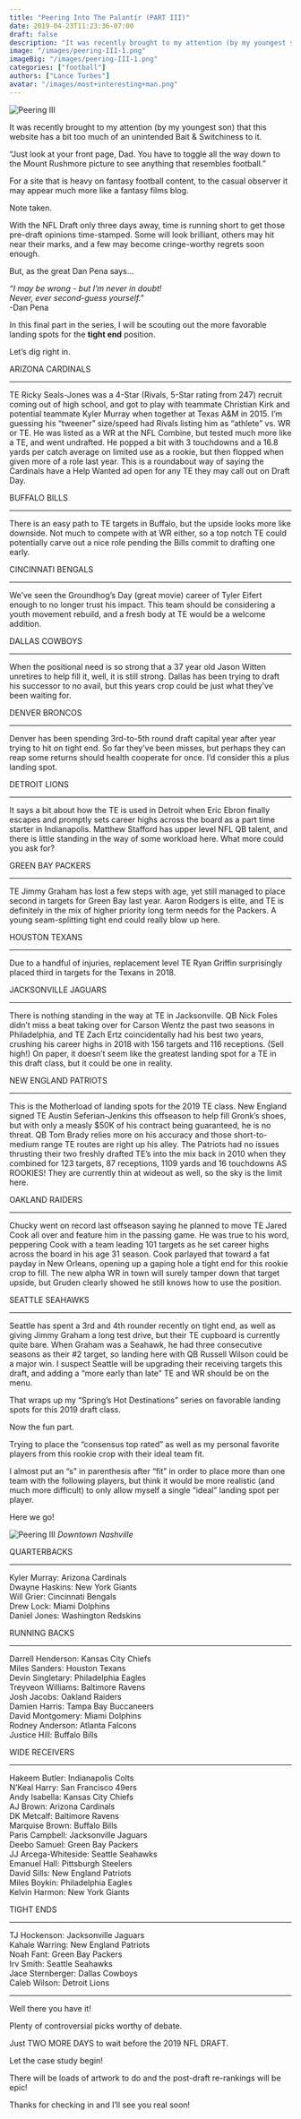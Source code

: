 ```yaml
---
title: "Peering Into The Palantír (PART III)"
date: 2019-04-23T11:23:36-07:00
draft: false
description: "It was recently brought to my attention (by my youngest son) that this website has a bit too much of an unintended Bait & Switchiness to it."
image: "/images/peering-III-1.png"
imageBig: "/images/peering-III-1.png"
categories: ["football"]
authors: ["Lance Turbes"]
avatar: "/images/most+interesting+man.png"
---
```


![Peering III](/images/peering-III-1.png)

It was recently brought to my attention (by my youngest son) that this website has a bit too much of an unintended Bait & Switchiness to it.

“Just look at your front page, Dad. You have to toggle all the way down to the Mount Rushmore picture to see anything that resembles football.”

For a site that is heavy on fantasy football content, to the casual observer it may appear much more like a fantasy films blog.

Note taken.

With the NFL Draft only three days away, time is running short to get those pre-draft opinions time-stamped. Some will look brilliant, others may hit near their marks, and a few may become cringe-worthy regrets soon enough.

But, as the great Dan Pena says…

_“I may be wrong - but I’m never in doubt!_  
_Never, ever second-guess yourself."_  
-Dan Pena

In this final part in the series, I will be scouting out the more favorable landing spots for the **tight end** position.

Let’s dig right in.

ARIZONA CARDINALS

---

TE Ricky Seals-Jones was a 4-Star (Rivals, 5-Star rating from 247) recruit coming out of high school, and got to play with teammate Christian Kirk and potential teammate Kyler Murray when together at Texas A&M in 2015. I’m guessing his “tweener” size/speed had Rivals listing him as “athlete” vs. WR or TE. He was listed as a WR at the NFL Combine, but tested much more like a TE, and went undrafted. He popped a bit with 3 touchdowns and a 16.8 yards per catch average on limited use as a rookie, but then flopped when given more of a role last year. This is a roundabout way of saying the Cardinals have a Help Wanted ad open for any TE they may call out on Draft Day.

BUFFALO BILLS

---

There is an easy path to TE targets in Buffalo, but the upside looks more like downside. Not much to compete with at WR either, so a top notch TE could potentially carve out a nice role pending the Bills commit to drafting one early.

CINCINNATI BENGALS

---

We’ve seen the Groundhog’s Day (great movie) career of Tyler Eifert enough to no longer trust his impact. This team should be considering a youth movement rebuild, and a fresh body at TE would be a welcome addition.

DALLAS COWBOYS

---

When the positional need is so strong that a 37 year old Jason Witten unretires to help fill it, well, it is still strong. Dallas has been trying to draft his successor to no avail, but this years crop could be just what they’ve been waiting for.

DENVER BRONCOS

---

Denver has been spending 3rd-to-5th round draft capital year after year trying to hit on tight end. So far they’ve been misses, but perhaps they can reap some returns should health cooperate for once. I’d consider this a plus landing spot.

DETROIT LIONS

---

It says a bit about how the TE is used in Detroit when Eric Ebron finally escapes and promptly sets career highs across the board as a part time starter in Indianapolis. Matthew Stafford has upper level NFL QB talent, and there is little standing in the way of some workload here. What more could you ask for?

GREEN BAY PACKERS

---

TE Jimmy Graham has lost a few steps with age, yet still managed to place second in targets for Green Bay last year. Aaron Rodgers is elite, and TE is definitely in the mix of higher priority long term needs for the Packers. A young seam-splitting tight end could really blow up here.

HOUSTON TEXANS

---

Due to a handful of injuries, replacement level TE Ryan Griffin surprisingly placed third in targets for the Texans in 2018.

JACKSONVILLE JAGUARS

---

There is nothing standing in the way at TE in Jacksonville. QB Nick Foles didn’t miss a beat taking over for Carson Wentz the past two seasons in Philadelphia, and TE Zach Ertz coincidentally had his best two years, crushing his career highs in 2018 with 156 targets and 116 receptions. (Sell high!) On paper, it doesn’t seem like the greatest landing spot for a TE in this draft class, but it could be one in reality.

NEW ENGLAND PATRIOTS

---

This is the Motherload of landing spots for the 2019 TE class. New England signed TE Austin Seferian-Jenkins this offseason to help fill Gronk’s shoes, but with only a measly $50K of his contract being guaranteed, he is no threat. QB Tom Brady relies more on his accuracy and those short-to-medium range TE routes are right up his alley. The Patriots had no issues thrusting their two freshly drafted TE’s into the mix back in 2010 when they combined for 123 targets, 87 receptions, 1109 yards and 16 touchdowns AS ROOKIES! They are currently thin at wideout as well, so the sky is the limit here.

OAKLAND RAIDERS

---

Chucky went on record last offseason saying he planned to move TE Jared Cook all over and feature him in the passing game. He was true to his word, peppering Cook with a team leading 101 targets as he set career highs across the board in his age 31 season. Cook parlayed that toward a fat payday in New Orleans, opening up a gaping hole a tight end for this rookie crop to fill. The new alpha WR in town will surely tamper down that target upside, but Gruden clearly showed he still knows how to use the position.

SEATTLE SEAHAWKS

---

Seattle has spent a 3rd and 4th rounder recently on tight end, as well as giving Jimmy Graham a long test drive, but their TE cupboard is currently quite bare. When Graham was a Seahawk, he had three consecutive seasons as their #2 target, so landing here with QB Russell Wilson could be a major win. I suspect Seattle will be upgrading their receiving targets this draft, and adding a “more early than late” TE and WR should be on the menu.

That wraps up my “Spring’s Hot Destinations” series on favorable landing spots for this 2019 draft class.

Now the fun part.

Trying to place the “consensus top rated” as well as my personal favorite players from this rookie crop with their ideal team fit.

I almost put an “s” in parenthesis after “fit” in order to place more than one team with the following players, but think it would be more realistic (and much more difficult) to only allow myself a single “ideal” landing spot per player.

Here we go!

![Peering III](/images/peering-III-2.jpg)
_Downtown Nashville_

QUARTERBACKS

---

Kyler Murray: Arizona Cardinals  
Dwayne Haskins: New York Giants  
Will Grier: Cincinnati Bengals  
Drew Lock: Miami Dolphins  
Daniel Jones: Washington Redskins

RUNNING BACKS

---

Darrell Henderson: Kansas City Chiefs  
Miles Sanders: Houston Texans  
Devin Singletary: Philadelphia Eagles  
Treyveon Williams: Baltimore Ravens  
Josh Jacobs: Oakland Raiders  
Damien Harris: Tampa Bay Buccaneers  
David Montgomery: Miami Dolphins  
Rodney Anderson: Atlanta Falcons  
Justice Hill: Buffalo Bills

WIDE RECEIVERS

---

Hakeem Butler: Indianapolis Colts  
N’Keal Harry: San Francisco 49ers  
Andy Isabella: Kansas City Chiefs  
AJ Brown: Arizona Cardinals  
DK Metcalf: Baltimore Ravens  
Marquise Brown: Buffalo Bills  
Paris Campbell: Jacksonville Jaguars  
Deebo Samuel: Green Bay Packers  
JJ Arcega-Whiteside: Seattle Seahawks  
Emanuel Hall: Pittsburgh Steelers  
David Sills: New England Patriots  
Miles Boykin: Philadelphia Eagles  
Kelvin Harmon: New York Giants

TIGHT ENDS

---

TJ Hockenson: Jacksonville Jaguars  
Kahale Warring: New England Patriots  
Noah Fant: Green Bay Packers  
Irv Smith: Seattle Seahawks  
Jace Sternberger: Dallas Cowboys  
Caleb Wilson: Detroit Lions

---

Well there you have it!

Plenty of controversial picks worthy of debate.

Just TWO MORE DAYS to wait before the 2019 NFL DRAFT.

Let the case study begin!

There will be loads of artwork to do and the post-draft re-rankings will be epic!

Thanks for checking in and I’ll see you real soon!

